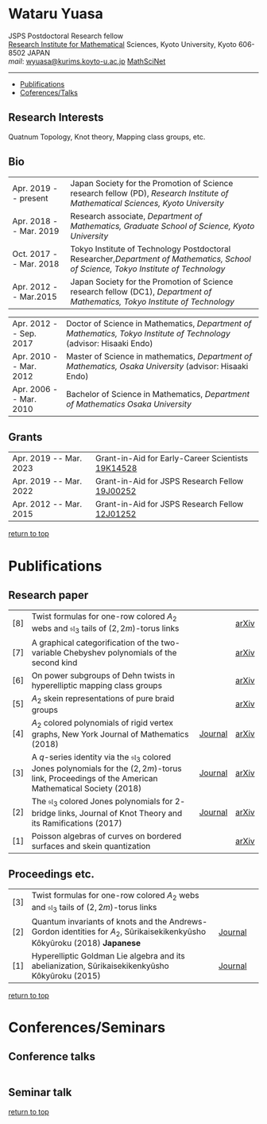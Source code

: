 ﻿# **Wataru Yuasa**<a id="top"></a>

JSPS Postdoctoral Research fellow  
[Research Institute for Mathematical](http://www.kurims.kyoto-u.ac.jp/en/index.html) Sciences, Kyoto University, Kyoto 606-8502 JAPAN  
*mail*: wyuasa@kurims.koyto-u.ac.jp
[MathSciNet](https://mathscinet.ams.org/mathscinet/search/author.html?mrauthid=1215568)

---
- [Publifications](#pub)
- [Coferences/Talks](#talk)

## Research Interests
Quatnum Topology, Knot theory, Mapping class groups, etc.

## Bio


|||
|:--|:--|
|Apr. 2019 -- present|Japan Society for the Promotion of Science research fellow (PD), *Research Institute of  Mathematical Sciences, Kyoto University*|
|Apr. 2018 -- Mar. 2019|Research associate, *Department of Mathematics, Graduate School of Science, Kyoto University*|
|Oct. 2017 -- Mar. 2018|Tokyo Institute of Technology Postdoctoral Researcher,*Department of Mathematics, School of Science, Tokyo Institute of Technology*|
|Apr. 2012 -- Mar.2015|Japan Society for the Promotion of Science research fellow (DC1), *Department of Mathematics, Tokyo Institute of Technology*|  


|||
|:--|:--|
|Apr. 2012 -- Sep. 2017|Doctor of Science in Mathematics, *Department of Mathematics, Tokyo Institute of Technology* (advisor: Hisaaki Endo)|
|Apr. 2010 -- Mar. 2012|Master of Science in mathematics, *Department of Mathematics, Osaka University* (advisor: Hisaaki Endo)|
|Apr. 2006 -- Mar. 2010|Bachelor of Science in Mathematics, *Department of Mathematics Osaka University*|

## Grants


|||
|:--|:--|
|Apr. 2019 -- Mar. 2023|Grant-in-Aid for Early-Career Scientists [19K14528](https://kaken.nii.ac.jp/en/grant/KAKENHI-PROJECT-19K14528/)|
|Apr. 2019 -- Mar. 2022|Grant-in-Aid for JSPS Research Fellow [19J00252](https://kaken.nii.ac.jp/grant/KAKENHI-PROJECT-19J00252/)|
|Apr. 2012 -- Mar. 2015|Grant-in-Aid for JSPS Research Fellow [12J01252](https://kaken.nii.ac.jp/en/grant/KAKENHI-PROJECT-12J01252/)|


[return to top](#top)


<a id="pub"></a>

# Publifications

## Research paper


|||||
|--:|:--|:--:|:--:|
|[8]|Twist formulas for one-row colored $A_{2}$ webs and $\mathfrak{sl}_{3}$ tails of $(2,2m)$-torus links||[arXiv](https://arxiv.org/abs/2003.12278)|
|[7]|A graphical categorification of the two-variable Chebyshev polynomials of the second kind||[arXiv](https://arxiv.org/abs/1903.01099)|
|[6]|On power subgroups of Dehn twists in hyperelliptic mapping class groups||[arXiv](https://arxiv.org/abs/1801.06026)|
|[5]|$A_{2}$ skein representations of pure braid groups||[arXiv](https://arxiv.org/abs/1711.05931)|
|[4]|$A_{2}$ colored polynomials of rigid vertex graphs, New York Journal of Mathematics (2018)|[Journal](http://nyjm.albany.edu/j/2018/24-19.html)|[arXiv](https://arxiv.org/abs/1708.09131)|
|[3]|A $q$-series identity via the $\mathfrak{sl}_{3}$ colored Jones polynomials for the $(2,2m)$-torus link, Proceedings of the American Mathematical Society (2018)|[Journal](https://doi.org/10.1090/proc/13907)|[arXiv](https://arxiv.org/abs/1612.02144)|
|[2]|The $\mathfrak{sl}_3$ colored Jones polynomials for $2$-bridge links, Journal of Knot Theory and its Ramifications (2017)|[Journal](https://doi.org/10.1142/S0218216517500389)|[arXiv](https://arxiv.org/abs/1609.07289)|
|[1]|Poisson algebras of curves on bordered surfaces and skein quantization||[arXiv](https://arxiv.org/abs/1504.00174)|


## Proceedings etc.


|||||
|--:|:--|:--:|:--:|
|[3]|Twist formulas for one-row colored $A_{2}$ webs and $\mathfrak{sl}_{3}$ tails of $(2,2m)$-torus links|||
|[2]|Quantum invariants of knots and the Andrews-Gordon identities for $A_{2}$, Sûrikaisekikenkyûsho Kôkyûroku (2018) **Japanese**|[Journal](http://www.kurims.kyoto-u.ac.jp/~kyodo/kokyuroku/contents/2075.html)||
|[1]|Hyperelliptic Goldman Lie algebra and its abelianization, Sûrikaisekikenkyûsho Kôkyûroku (2015)|[Journal](http://ci.nii.ac.jp/naid/110009905818/)||


[return to top](#top)

<a id="talk"></a>

# Conferences/Seminars

## Conference talks

|||||
|--:|:--|:--:|:--:|



## Seminar talk


[return to top](#top)